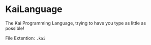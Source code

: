 # KaiLanguage
The Kai Programming Language, trying to have you type as little as possible!

File Extention: `.kai`
